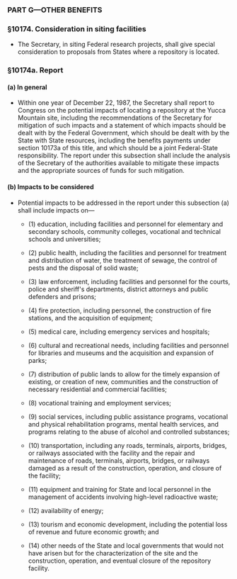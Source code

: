 ### PART G—OTHER BENEFITS

### §10174. Consideration in siting facilities
* The Secretary, in siting Federal research projects, shall give special consideration to proposals from States where a repository is located.

### §10174a. Report
#### (a) In general
* Within one year of December 22, 1987, the Secretary shall report to Congress on the potential impacts of locating a repository at the Yucca Mountain site, including the recommendations of the Secretary for mitigation of such impacts and a statement of which impacts should be dealt with by the Federal Government, which should be dealt with by the State with State resources, including the benefits payments under section 10173a of this title, and which should be a joint Federal-State responsibility. The report under this subsection shall include the analysis of the Secretary of the authorities available to mitigate these impacts and the appropriate sources of funds for such mitigation.

#### (b) Impacts to be considered
* Potential impacts to be addressed in the report under this subsection (a) shall include impacts on—

  * (1) education, including facilities and personnel for elementary and secondary schools, community colleges, vocational and technical schools and universities;

  * (2) public health, including the facilities and personnel for treatment and distribution of water, the treatment of sewage, the control of pests and the disposal of solid waste;

  * (3) law enforcement, including facilities and personnel for the courts, police and sheriff's departments, district attorneys and public defenders and prisons;

  * (4) fire protection, including personnel, the construction of fire stations, and the acquisition of equipment;

  * (5) medical care, including emergency services and hospitals;

  * (6) cultural and recreational needs, including facilities and personnel for libraries and museums and the acquisition and expansion of parks;

  * (7) distribution of public lands to allow for the timely expansion of existing, or creation of new, communities and the construction of necessary residential and commercial facilities;

  * (8) vocational training and employment services;

  * (9) social services, including public assistance programs, vocational and physical rehabilitation programs, mental health services, and programs relating to the abuse of alcohol and controlled substances;

  * (10) transportation, including any roads, terminals, airports, bridges, or railways associated with the facility and the repair and maintenance of roads, terminals, airports, bridges, or railways damaged as a result of the construction, operation, and closure of the facility;

  * (11) equipment and training for State and local personnel in the management of accidents involving high-level radioactive waste;

  * (12) availability of energy;

  * (13) tourism and economic development, including the potential loss of revenue and future economic growth; and

  * (14) other needs of the State and local governments that would not have arisen but for the characterization of the site and the construction, operation, and eventual closure of the repository facility.